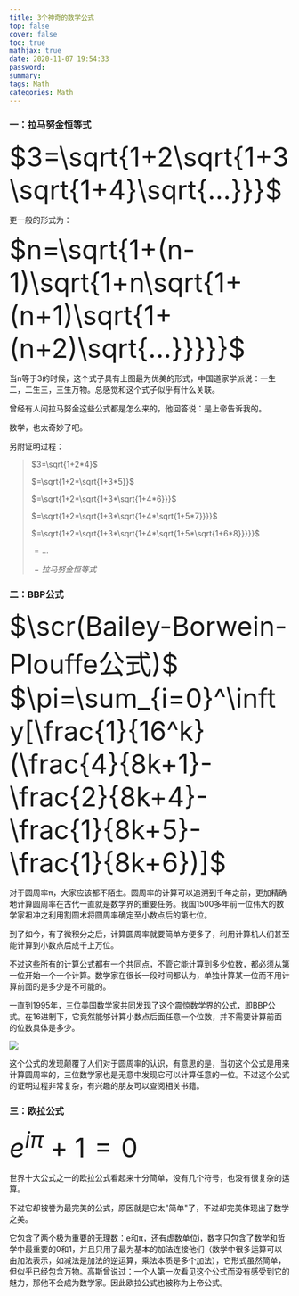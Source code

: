 ```yaml
---
title: 3个神奇的数学公式
top: false
cover: false
toc: true
mathjax: true
date: 2020-11-07 19:54:33
password:
summary:
tags: Math
categories: Math
---
```


### 一：拉马努金恒等式

<font size=10>$3=\sqrt{1+2\sqrt{1+3\sqrt{1+4}\sqrt{...}}}$</font>

更一般的形式为：

<font size=10>$n=\sqrt{1+(n-1)\sqrt{1+n\sqrt{1+(n+1)\sqrt{1+(n+2)\sqrt{...}}}}}$</font>

当n等于3的时候，这个式子具有上图最为优美的形式，中国道家学派说：一生二，二生三，三生万物。总感觉和这个式子似乎有什么关联。

曾经有人问拉马努金这些公式都是怎么来的，他回答说：是上帝告诉我的。

数学，也太奇妙了吧。

另附证明过程：

>$3=\sqrt{1+2*4}$
>
>$=\sqrt{1+2*\sqrt{1+3*5}}$
>
>$=\sqrt{1+2*\sqrt{1+3*\sqrt{1+4*6}}}$
>
>$=\sqrt{1+2*\sqrt{1+3*\sqrt{1+4*\sqrt{1+5*7}}}}$
>
>$=\sqrt{1+2*\sqrt{1+3*\sqrt{1+4*\sqrt{1+5*\sqrt{1+6*8}}}}}$
>
>$=...$
>
>$=拉马努金恒等式$

### 二：BBP公式

<font size=10>$\scr(Bailey-Borwein-Plouffe公式)$</font>
<font size=10>$\pi=\sum_{i=0}^\infty[\frac{1}{16^k}(\frac{4}{8k+1}-\frac{2}{8k+4}-\frac{1}{8k+5}-\frac{1}{8k+6})]$</font>

对于圆周率π，大家应该都不陌生。圆周率的计算可以追溯到千年之前，更加精确地计算圆周率在古代一直就是数学界的重要任务。我国1500多年前一位伟大的数学家祖冲之利用割圆术将圆周率确定至小数点后的第七位。

到了如今，有了微积分之后，计算圆周率就要简单方便多了，利用计算机人们甚至能计算到小数点后成千上万位。

不过这些所有的计算公式都有一个共同点，不管它能计算到多少位数，都必须从第一位开始一个一个计算。数学家在很长一段时间都认为，单独计算某一位而不用计算前面的是多少是不可能的。

一直到1995年，三位美国数学家共同发现了这个震惊数学界的公式，即BBP公式。在16进制下，它竟然能够计算小数点后面任意一个位数，并不需要计算前面的位数具体是多少。

![](pi.jpg)

这个公式的发现颠覆了人们对于圆周率的认识，有意思的是，当初这个公式是用来计算圆周率的，三位数学家也是无意中发现它可以计算任意的一位。不过这个公式的证明过程非常复杂，有兴趣的朋友可以查阅相关书籍。

### 三：欧拉公式

<font size=10> $e^{i\pi}+1=0$ </font>

世界十大公式之一的欧拉公式看起来十分简单，没有几个符号，也没有很复杂的运算。

不过它却被誉为最完美的公式，原因就是它太"简单"了，不过却完美体现出了数学之美。

它包含了两个极为重要的无理数：e和π，还有虚数单位i，数字只包含了数学和哲学中最重要的0和1，并且只用了最为基本的加法连接他们（数学中很多运算可以由加法表示，如减法是加法的逆运算，乘法本质是多个加法），它形式虽然简单，但似乎已经包含万物。高斯曾说过：一个人第一次看见这个公式而没有感受到它的魅力，那他不会成为数学家。因此欧拉公式也被称为上帝公式。
